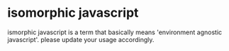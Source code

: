 isomorphic javascript
=====================

ismorphic javascript is a term that basically means 'environment agnostic
javascript'.  please update your usage accordingly.
